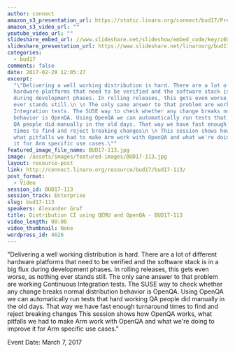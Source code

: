 ```yaml
---
author: connect
amazon_s3_presentation_url: https://static.linaro.org/connect/bud17/Presentations/BUD17-113%3A%20Distribution%20CI%20using%20QEMU%20and%20OpenQA.pdf
amazon_s3_video_url: ""
youtube_video_url: ""
slideshare_embed_url: //www.slideshare.net/slideshow/embed_code/key/z6UyxwImy0wWog
slideshare_presentation_url: https://www.slideshare.net/linaroorg/bud17-113-distribution-ci-using-qemu-and-open-qa
categories:
  - bud17
comments: false
date: 2017-02-28 12:05:27
excerpt:
  "\"Delivering a well working distribution is hard. There are a lot of different
  hardware platforms that need to be verified and the software stack is in a big flux
  during development phases. In rolling releases, this gets even worse, as nothing
  ever stands still.\n \n The only sane answer to that problem are working Continuous
  Integration tests. The SUSE way to check whether any change breaks normal distribution
  behavior is OpenQA. Using OpenQA we can automatically run tests that hard working
  QA people did manually in the old days. That way we have fast enough turnaround
  times to find and reject breaking changes\n \n This session shows how OpenQA works,
  what pitfalls we had to make Arm work with OpenQA and what we're doing to improve
  it for Arm specific use cases.\""
featured_image_file_name: BUD17-113.jpg
image: /assets/images/featured-images/BUD17-113.jpg
layout: resource-post
link: http://connect.linaro.org/resource/bud17/bud17-113/
post_format:
  - Video
session_id: BUD17-113
session_track: Enterprise
slug: bud17-113
speakers: Alexander Graf
title: Distribution CI using QEMU and OpenQA - BUD17-113
video_length: 00:00
video_thumbnail: None
wordpress_id: 4626
---
```


"Delivering a well working distribution is hard. There are a lot of different hardware platforms that need to be verified and the software stack is in a big flux during development phases. In rolling releases, this gets even worse, as nothing ever stands still. The only sane answer to that problem are working Continuous Integration tests. The SUSE way to check whether any change breaks normal distribution behavior is OpenQA. Using OpenQA we can automatically run tests that hard working QA people did manually in the old days. That way we have fast enough turnaround times to find and reject breaking changes This session shows how OpenQA works, what pitfalls we had to make Arm work with OpenQA and what we're doing to improve it for Arm specific use cases."

Event Date: March 7, 2017
